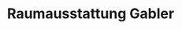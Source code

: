 ---
title: "Raumausstattung Gabler"
url: /leutershausen/raumausstattung-gabler/
shop: Raumausstattung
---
